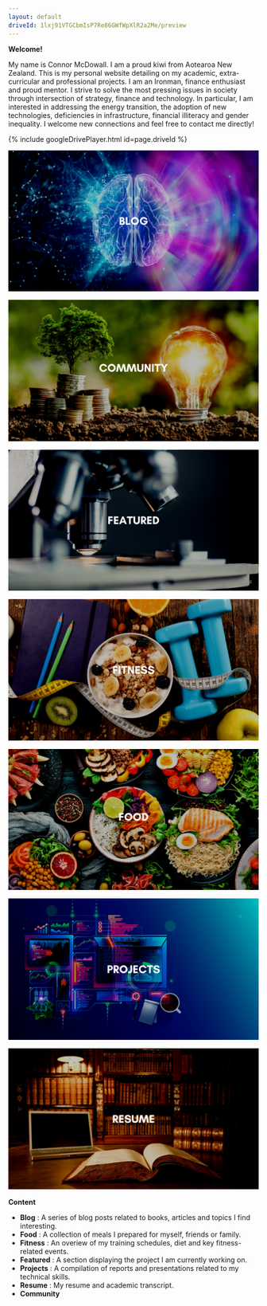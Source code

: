 ```yaml
---
layout: default
driveId: 1lxj91VTGCbmIsP7Re86GWfWpXlR2a2Me/preview
---
```


**Welcome!**

My name is Connor McDowall. I am a proud kiwi from Aotearoa New Zealand.
This is my personal website detailing on my academic, extra-curricular and professional projects.
I am an Ironman, finance enthusiast and proud mentor.
I strive to solve the most pressing issues in society through intersection of strategy, finance and technology.
In particular, I am interested in addressing the energy transition, the adoption of new technologies, deficiencies in infrastructure, financial illiteracy and gender inequality. I welcome new connections and feel free to contact me directly!

{% include googleDrivePlayer.html id=page.driveId %}

[![blog](assets/images/blog.png)](/_site/blog.html)

[![Community](assets/images/community.png)](blog.html)

[![Featured](assets/images/featured.png)](/_site/blog.html)

[![Fitness](assets/images/fitness.png)](/_site/blog.html)

[![Food](assets/images/food.png)](/_site/food.html)

[![Projects](assets/images/projects.png)](/_site/projects.html)

[![Resume](assets/images/resume.png)](/_site/resume.html)

**Content**
* **Blog** : A series of blog posts related to books, articles and topics I find interesting.
* **Food** : A collection of meals I prepared for myself, friends or family.
* **Fitness** : An overiew of my training schedules, diet and key fitness-related events.
* **Featured** : A section displaying the project I am currently working on.
* **Projects** : A compilation of reports and presentations related to my technical skills.
* **Resume** : My resume and academic transcript.
* **Community** 





